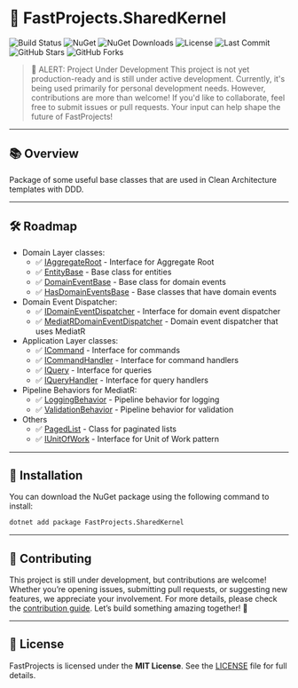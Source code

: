 # 🚀 **FastProjects.SharedKernel**

![Build Status](https://github.com/Fast-Projects-NET/FastProjects.SharedKernel/actions/workflows/test.yml/badge.svg)
![NuGet](https://img.shields.io/nuget/v/FastProjects.SharedKernel.svg)
![NuGet Downloads](https://img.shields.io/nuget/dt/FastProjects.SharedKernel.svg)
![License](https://img.shields.io/github/license/Fast-Projects-NET/FastProjects.SharedKernel.svg)
![Last Commit](https://img.shields.io/github/last-commit/Fast-Projects-NET/FastProjects.SharedKernel.svg)
![GitHub Stars](https://img.shields.io/github/stars/Fast-Projects-NET/FastProjects.SharedKernel.svg)
![GitHub Forks](https://img.shields.io/github/forks/Fast-Projects-NET/FastProjects.SharedKernel.svg)



> 🚨 ALERT: Project Under Development
> This project is not yet production-ready and is still under active development. Currently, it's being used primarily for personal development needs. However, contributions are more than welcome! If you'd like to collaborate, feel free to submit issues or pull requests. Your input can help shape the future of FastProjects!

---

## 📚 **Overview**

Package of some useful base classes that are used in Clean Architecture templates with DDD.

---

## 🛠 **Roadmap**

- Domain Layer classes:
    - ✅ [IAggregateRoot](src/FastProjects.SharedKernel/IAggregateRoot.cs) - Interface for Aggregate Root
    - ✅ [EntityBase](src/FastProjects.SharedKernel/EntityBase.cs) - Base class for entities
    - ✅ [DomainEventBase](src/FastProjects.SharedKernel/DomainEventBase.cs) - Base class for domain events
    - ✅ [HasDomainEventsBase](src/FastProjects.SharedKernel/HasDomainEventsBase.cs) - Base classes that have domain events
- Domain Event Dispatcher:
    - ✅ [IDomainEventDispatcher](src/FastProjects.SharedKernel/IDomainEventDispatcher.cs) - Interface for domain event dispatcher
    - ✅ [MediatRDomainEventDispatcher](src/FastProjects.SharedKernel/MediatRDomainEventDispatcher.cs) - Domain event dispatcher that uses MediatR
- Application Layer classes:
    - ✅ [ICommand](src/FastProjects.SharedKernel/ICommand.cs) - Interface for commands
    - ✅ [ICommandHandler](src/FastProjects.SharedKernel/ICommandHandler.cs) - Interface for command handlers
    - ✅ [IQuery](src/FastProjects.SharedKernel/IQuery.cs) - Interface for queries
    - ✅ [IQueryHandler](src/FastProjects.SharedKernel/IQueryHandler.cs) - Interface for query handlers
- Pipeline Behaviors for MediatR:
    - ✅ [LoggingBehavior](src/FastProjects.SharedKernel/Behaviors/LoggingBehavior.cs) - Pipeline behavior for logging
    - ✅ [ValidationBehavior](src/FastProjects.SharedKernel/Behaviors/ValidationBehavior.cs) - Pipeline behavior for validation
- Others
    - ✅ [PagedList](src/FastProjects.SharedKernel/PagedList.cs) - Class for paginated lists
    - ✅ [IUnitOfWork](src/FastProjects.SharedKernel/IUnitOfWork.cs) - Interface for Unit of Work pattern

---

## 🚀 **Installation**

You can download the NuGet package using the following command to install:
```bash
dotnet add package FastProjects.SharedKernel
```

---

## 🤝 **Contributing**

This project is still under development, but contributions are welcome! Whether you’re opening issues, submitting pull requests, or suggesting new features, we appreciate your involvement. For more details, please check the [contribution guide](CONTRIBUTING.md). Let’s build something amazing together! 🎉

---

## 📄 **License**

FastProjects is licensed under the **MIT License**. See the [LICENSE](LICENSE) file for full details.
